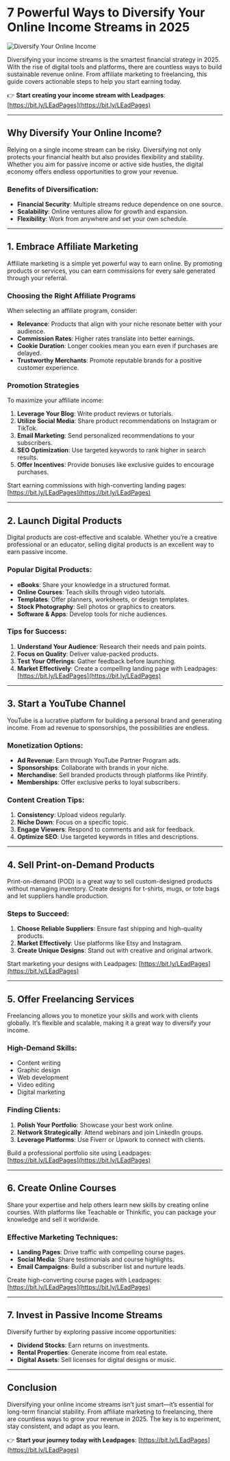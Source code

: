 # 7 Powerful Ways to Diversify Your Online Income Streams in 2025

![Diversify Your Online Income](https://images.pexels.com/photos/7948060/pexels-photo-7948060.jpeg?auto=compress&cs=tinysrgb&dpr=2&h=650&w=940)

Diversifying your income streams is the smartest financial strategy in 2025. With the rise of digital tools and platforms, there are countless ways to build sustainable revenue online. From affiliate marketing to freelancing, this guide covers actionable steps to help you start earning today.

👉 **Start creating your income stream with Leadpages**: [https://bit.ly/LEadPages](https://bit.ly/LEadPages)

---

## Why Diversify Your Online Income?

Relying on a single income stream can be risky. Diversifying not only protects your financial health but also provides flexibility and stability. Whether you aim for passive income or active side hustles, the digital economy offers endless opportunities to grow your revenue.

### Benefits of Diversification:
- **Financial Security**: Multiple streams reduce dependence on one source.
- **Scalability**: Online ventures allow for growth and expansion.
- **Flexibility**: Work from anywhere and set your own schedule.

---

## 1. Embrace Affiliate Marketing

Affiliate marketing is a simple yet powerful way to earn online. By promoting products or services, you can earn commissions for every sale generated through your referral.

### Choosing the Right Affiliate Programs
When selecting an affiliate program, consider:
- **Relevance**: Products that align with your niche resonate better with your audience.
- **Commission Rates**: Higher rates translate into better earnings.
- **Cookie Duration**: Longer cookies mean you earn even if purchases are delayed.
- **Trustworthy Merchants**: Promote reputable brands for a positive customer experience.

### Promotion Strategies
To maximize your affiliate income:
1. **Leverage Your Blog**: Write product reviews or tutorials.
2. **Utilize Social Media**: Share product recommendations on Instagram or TikTok.
3. **Email Marketing**: Send personalized recommendations to your subscribers.
4. **SEO Optimization**: Use targeted keywords to rank higher in search results.
5. **Offer Incentives**: Provide bonuses like exclusive guides to encourage purchases.

Start earning commissions with high-converting landing pages: [https://bit.ly/LEadPages](https://bit.ly/LEadPages)

---

## 2. Launch Digital Products

Digital products are cost-effective and scalable. Whether you’re a creative professional or an educator, selling digital products is an excellent way to earn passive income.

### Popular Digital Products:
- **eBooks**: Share your knowledge in a structured format.
- **Online Courses**: Teach skills through video tutorials.
- **Templates**: Offer planners, worksheets, or design templates.
- **Stock Photography**: Sell photos or graphics to creators.
- **Software & Apps**: Develop tools for niche audiences.

### Tips for Success:
1. **Understand Your Audience**: Research their needs and pain points.
2. **Focus on Quality**: Deliver value-packed products.
3. **Test Your Offerings**: Gather feedback before launching.
4. **Market Effectively**: Create a compelling landing page with Leadpages: [https://bit.ly/LEadPages](https://bit.ly/LEadPages)

---

## 3. Start a YouTube Channel

YouTube is a lucrative platform for building a personal brand and generating income. From ad revenue to sponsorships, the possibilities are endless.

### Monetization Options:
- **Ad Revenue**: Earn through YouTube Partner Program ads.
- **Sponsorships**: Collaborate with brands in your niche.
- **Merchandise**: Sell branded products through platforms like Printify.
- **Memberships**: Offer exclusive perks to loyal subscribers.

### Content Creation Tips:
1. **Consistency**: Upload videos regularly.
2. **Niche Down**: Focus on a specific topic.
3. **Engage Viewers**: Respond to comments and ask for feedback.
4. **Optimize SEO**: Use targeted keywords in titles and descriptions.

---

## 4. Sell Print-on-Demand Products

Print-on-demand (POD) is a great way to sell custom-designed products without managing inventory. Create designs for t-shirts, mugs, or tote bags and let suppliers handle production.

### Steps to Succeed:
1. **Choose Reliable Suppliers**: Ensure fast shipping and high-quality products.
2. **Market Effectively**: Use platforms like Etsy and Instagram.
3. **Create Unique Designs**: Stand out with creative and original artwork.

Start marketing your designs with Leadpages: [https://bit.ly/LEadPages](https://bit.ly/LEadPages)

---

## 5. Offer Freelancing Services

Freelancing allows you to monetize your skills and work with clients globally. It’s flexible and scalable, making it a great way to diversify your income.

### High-Demand Skills:
- Content writing
- Graphic design
- Web development
- Video editing
- Digital marketing

### Finding Clients:
1. **Polish Your Portfolio**: Showcase your best work online.
2. **Network Strategically**: Attend webinars and join LinkedIn groups.
3. **Leverage Platforms**: Use Fiverr or Upwork to connect with clients.

Build a professional portfolio site using Leadpages: [https://bit.ly/LEadPages](https://bit.ly/LEadPages)

---

## 6. Create Online Courses

Share your expertise and help others learn new skills by creating online courses. With platforms like Teachable or Thinkific, you can package your knowledge and sell it worldwide.

### Effective Marketing Techniques:
- **Landing Pages**: Drive traffic with compelling course pages.
- **Social Media**: Share testimonials and course highlights.
- **Email Campaigns**: Build a subscriber list and nurture leads.

Create high-converting course pages with Leadpages: [https://bit.ly/LEadPages](https://bit.ly/LEadPages)

---

## 7. Invest in Passive Income Streams

Diversify further by exploring passive income opportunities:
- **Dividend Stocks**: Earn returns on investments.
- **Rental Properties**: Generate income from real estate.
- **Digital Assets**: Sell licenses for digital designs or music.

---

## Conclusion

Diversifying your online income streams isn’t just smart—it’s essential for long-term financial stability. From affiliate marketing to freelancing, there are countless ways to grow your revenue in 2025. The key is to experiment, stay consistent, and adapt as you learn.

👉 **Start your journey today with Leadpages**: [https://bit.ly/LEadPages](https://bit.ly/LEadPages)
